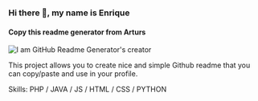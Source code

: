 ### Hi there 👋, my name is Enrique
#### Copy this readme generator from Arturs
![I am GitHub Readme Generator's creator](https://arturssmirnovs.github.io/github-profile-readme-generator/images/banner.png)

This project allows you to create nice and simple Github readme that you can copy/paste and use in your profile.

Skills: PHP / JAVA / JS / HTML / CSS / PYTHON
